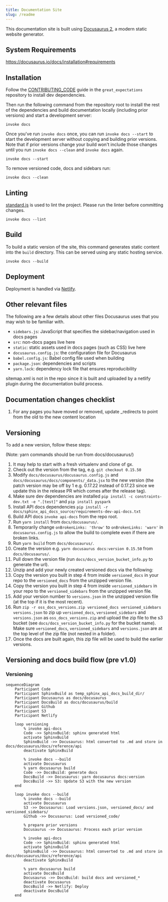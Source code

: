 ```yaml
---
title: Documentation Site
slug: /readme
---
```


This documentation site is built using [Docusaurus 2](https://v2.docusaurus.io/), a modern static website generator.

## System Requirements

https://docusaurus.io/docs/installation#requirements

## Installation

Follow the [CONTRIBUTING_CODE](https://github.com/great-expectations/great_expectations/blob/develop/CONTRIBUTING_CODE.md) guide in the `great_expectations` repository to install dev dependencies.

Then run the following command from the repository root to install the rest of the dependencies and build documentation locally (including prior versions) and start a development server:
```console
invoke docs
```

Once you've run `invoke docs` once, you can run `invoke docs --start` to start the development server without copying and building prior versions. Note that if prior versions change your build won't include those changes until you run `invoke docs --clean` and `invoke docs` again.

```console
invoke docs --start
```

To remove versioned code, docs and sidebars run:

```console
invoke docs --clean
```


## Linting

[standard.js](https://standardjs.com/) is used to lint the project. Please run the linter before committing changes.

```console
invoke docs --lint
```

## Build

To build a static version of the site, this command generates static content into the `build` directory. This can be served using any static hosting service.

```console
invoke docs --build
```

## Deployment

Deployment is handled via [Netlify](https://app.netlify.com/sites/niobium-lead-7998/overview).

## Other relevant files

The following are a few details about other files Docusaurus uses that you may wish to be familiar with.

- `sidebars.js`: JavaScript that specifies the sidebar/navigation used in docs pages
- `src`: non-docs pages live here
- `static`: static assets used in docs pages (such as CSS) live here
- `docusaurus.config.js`: the configuration file for Docusaurus
- `babel.config.js`: Babel config file used when building
- `package.json`: dependencies and scripts
- `yarn.lock`: dependency lock file that ensures reproducibility

sitemap.xml is not in the repo since it is built and uploaded by a netlify plugin during the documentation build process. 

## Documentation changes checklist

1. For any pages you have moved or removed, update _redirects to point from the old to the new content location


## Versioning

To add a new version, follow these steps:

(Note: yarn commands should be run from docs/docusaurus/)

1. It may help to start with a fresh virtualenv and clone of gx.
1. Check out the version from the tag, e.g. `git checkout 0.15.50`
1. Modify `docs/docusaurus/docusaurus.config.js` and `docs/docusaurus/docs/components/_data.jsx` to the new version (the patch version may be off by 1 e.g. 0.17.22 instead of 0.17.23 since we update this in the release PR which comes after the release tag).
1. Make sure dev dependencies are installed `pip install -c constraints-dev.txt -e ".[test]"` and `pip install pyspark`
1. Install API docs dependencies `pip install -r docs/sphinx_api_docs_source/requirements-dev-api-docs.txt`
1. Build API docs `invoke api-docs` from the repo root.
1. Run `yarn install` from `docs/docusaurus/`.
1. Temporarily change `onBrokenLinks: 'throw'` to `onBrokenLinks: 'warn'` in `docusaurus.config.js` to allow the build to complete even if there are broken links.
1. Run `yarn build` from `docs/docusaurus/`.
1. Create the version e.g. `yarn docusaurus docs:version 0.15.50` from `docs/docusaurus/`.
1. Pull down the version file (run `docs/docs_version_bucket_info.py` to generate the url).
1. Unzip and add your newly created versioned docs via the following:
1. Copy the version you built in step 4 from inside `versioned_docs` in your repo to the `versioned_docs` from the unzipped version file.
1. Copy the version you built in step 4 from inside `versioned_sidebars` in your repo to the `versioned_sidebars` from the unzipped version file.
1. Add your version number to `versions.json` in the unzipped version file (at the top if it is the most recent).
1. Run `zip -r oss_docs_versions.zip versioned_docs versioned_sidebars versions.json` to zip up `versioned_docs`, `versioned_sidebars` and `versions.json` as `oss_docs_versions.zip` and upload the zip file to the s3 bucket (see `docs/docs_version_bucket_info.py` for the bucket name). Make sure `versioned_docs`, `versioned_sidebars` and `versions.json` are at the top level of the zip file (not nested in a folder).
1. Once the docs are built again, this zip file will be used to build the earlier versions.


## Versioning and docs build flow (pre v1.0)
### Versioning
```mermaid
sequenceDiagram
    Participant Code
    Participant SphinxBuild as temp_sphinx_api_docs_build_dir/
    Participant Docusaurus as docs/docusaurus
    Participant DocsBuild as docs/docusaurus/build
    Participant Github
    Participant S3
    Participant Netlify

    loop versioning
        % invoke api-docs
        Code ->> SphinxBuild: sphinx generated html
        activate SphinxBuild
        SphinxBuild ->> Docusaurus: html converted to .md and store in docs/docusaurus/docs/reference/api
        deactivate SphinxBuild

        % invoke docs --build
        activate Docusaurus
        % yarn docusaurus build
        Code ->> DocsBuild: generate docs
        DocsBuild ->> Docusaurus: yarn docusaurus docs:version
        DocsBuild ->> S3: Update S3 with the new version
    end

    loop invoke docs --build
        % invoke docs --build
        activate Docusaurus
        S3 ->> Docusaurus: Load versions.json, versioned_docs/ and versioned_sidebars/
        Github ->> Docusaurus: Load versioned_code/

        % prepare prior versions
        Docusaurus ->> Docusaurus: Process each prior version

        % invoke api-docs
        Code ->> SphinxBuild: sphinx generated html
        activate SphinxBuild
        SphinxBuild ->> Docusaurus: html converted to .md and store in docs/docusaurus/docs/reference/api
        deactivate SphinxBuild

        % yarn docusaurus build
        activate DocsBuild
        Docusaurus ->> DocsBuild: build docs and versioned_*
        deactivate Docusaurus
        DocsBuild ->> Netlify: Deploy
        deactivate DocsBuild
    end

